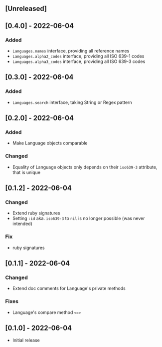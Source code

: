 ## [Unreleased]

## [0.4.0] - 2022-06-04

### Added

- `Languages.names` interface, providing all reference names
- `Languages.alpha2_codes` interface, providing all ISO 639-1 codes
- `Languages.alpha3_codes` interface, providing all ISO 639-3 codes

## [0.3.0] - 2022-06-04

### Added

- `Languages.search` interface, taking String or Regex pattern

## [0.2.0] - 2022-06-04

### Added

- Make Language objects comparable

### Changed

- Equality of Language objects only depends on their `iso639-3` attribute, that is unique

## [0.1.2] - 2022-06-04

### Changed

- Extend ruby signatures
- Setting `:id` aka. `iso639-3` to `nil` is no longer possible (was never intended)

### Fix

- ruby signatures

## [0.1.1] - 2022-06-04

### Changed

- Extend doc comments for Language's private methods

### Fixes

- Language's compare method `<=>`

## [0.1.0] - 2022-06-04

- Initial release
